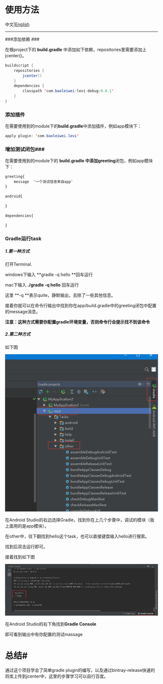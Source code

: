 # 使用方法



中文|[English](README_EN.md)

***



###添加依赖 ###

在根project下的 **build.gradle** 中添加如下依赖，repositories里需要添加上jcenter()。

```java
buildscript {
    repositories {
        jcenter()
    }
    dependencies {
        classpath 'com.baoleiwei:levi-debug:0.0.1'
    }
}
```



### 添加插件

在需要使用到的module下的**build.gradle**中添加插件，例如app模块下：

```java
apply plugin: 'com.baoleiwei.levi'
```



### 增加测试闭包###

在需要使用到的module下的 **build.gradle **中添加**greeting**闭包，例如app模块下：

```
greeting{
    message  '一个测试信息来自app'
}

android{
    
}

dependencies{
    
}
```



### Gradle运行task

##### 1.第一种方式

打开Terminal.

windows下输入  **gradle -q hello **回车运行

mac下输入  **./gradle -q hello** 回车运行

这里 **-q **表示quite，静默输出，去除了一些其他信息。

接着你就可以在命令行输出中找到你在app/build.gradle中的greeting闭包中配置的message消息。

__注意：这种方式需要你配置gradle环境变量，否则命令行会提示找不到该命令__



##### 2.第二种方式

如下图

![步骤1](.\image\image_1.png)

在Android Studio的右边选择Gradle，找到你在上几个步骤中，调试的模块（我上面用的是app模块）。

在other中，往下翻找到hello这个task，也可以直接键盘输入hello进行搜索。

找到后双击运行即可。

接着找到如下图

![步骤2](.\image\image_2.png)

在Android Studio的右下角找到**Gradle Console**

即可看到输出中有你配置的测试massage



# 总结#

通过这个项目学会了简单gradle plugin的编写，以及通过bintray-release快速的将库上传到jcenter中，这里的步骤学习可以自行百度。